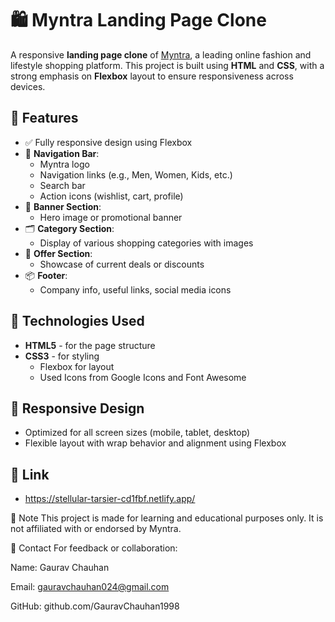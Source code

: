 # 🛍️ Myntra Landing Page Clone

A responsive **landing page clone** of [Myntra](https://www.myntra.com), a leading online fashion and lifestyle shopping platform. This project is built using **HTML** and **CSS**, with a strong emphasis on **Flexbox** layout to ensure responsiveness across devices.

## 🚀 Features

- ✅ Fully responsive design using Flexbox
- 🧭 **Navigation Bar**:
  - Myntra logo
  - Navigation links (e.g., Men, Women, Kids, etc.)
  - Search bar
  - Action icons (wishlist, cart, profile)
- 🎯 **Banner Section**:
  - Hero image or promotional banner
- 🗂️ **Category Section**:
  - Display of various shopping categories with images
- 💸 **Offer Section**:
  - Showcase of current deals or discounts
- 📦 **Footer**:
  - Company info, useful links, social media icons

## 🧱 Technologies Used

- **HTML5** - for the page structure
- **CSS3** - for styling
  - Flexbox for layout
  - Used Icons from Google Icons and Font Awesome

## 📱 Responsive Design

- Optimized for all screen sizes (mobile, tablet, desktop)
- Flexible layout with wrap behavior and alignment using Flexbox

## 🔗 Link
- https://stellular-tarsier-cd1fbf.netlify.app/

📌 Note
This project is made for learning and educational purposes only. It is not affiliated with or endorsed by Myntra.

📧 Contact
For feedback or collaboration:

Name: Gaurav Chauhan

Email: gauravchauhan024@gmail.com

GitHub: github.com/GauravChauhan1998


